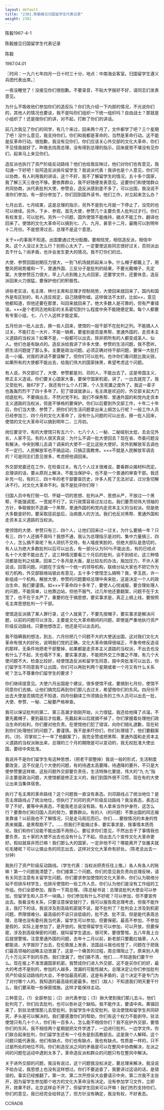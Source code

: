 ```yaml
---
layout: default
title: "2381.陈毅接见归国留学生代表记录"
weight: 2381
---
```


陈毅1967-4-1

陈毅接见归国留学生代表记录

陈毅

1967.04.01

〖时间：一九六七年四月一日十时三十分，地点：中南海会客室。归国留学生遵义兵团代表出席。〗

一夜没睡觉了！没接见你们很抱歉。不要录音，不贴大字报好不好，请同志们发表意见。

为什么不吸收他们参加你们的造反队？你们先介绍一下内部的情况，不光说你们的，其他人的情况也要谈，我不是叫你们组织一下统一组织吗？自由战士？那就是小组织了！还是按你们的讲，对不起，打断了你们的讲话。

前几次我见了你们的同学，有几个来过，回来两个月了，文件都学了吧？三个星期了吧！没什么意见，我支持你们，你们和我都是革命的，当然是革命行动。这不能是反革命行动。很抱歉，我没有见你们，你们应该关心外交部的文化大革命，你们不见怪我就好了。昨晚去找周总理，没有得到总理的指示，回来疲劳不堪没有见你们，起来马上来见你们。

造反派也执行了资产阶级反动路线？他们也给我反映过，他们对你们也有意见，我勾通一下好吧！驻阿造反派排斥留学生？我说派代表！我讲也是个人意见，你们可以协商，有人利用我的讲话，这个不好，我不了解留学生的情况，五十多个国家，我了解三天三夜也不够。要依靠群众，我不好随便发表意见。这要你们和使馆群众共同协商，派代表批判大使，参赞会，造反派感到差不多了，可以出国，我没说不准你们参加，有一部分参加了，你们回到国外读书，他们工作，对立起来怎么办？

七月出去，七月结束，这是总理的指示，另外不是到七月就一下停止了，没完的也可以继续。另外，下乡、参观，首先大使，参赞几个主要负责人批判过才行。你们有权发言，可以批判。另外一个问题，国外使馆不能维持，据点不能工作，翻译也回来了。使馆的文化大革命可以搞到七、八、九月，甚至十二月，最晚可以到明年十二月份。不是想滑过去，总理不是这个意思。

关于××的事我不知道。出国要通过充分酝酿。要相信党，相信造反派，相信中央。这个人没过关怎么行？别担心太大了，一定要使这些同志很好过关，否则派出去干什么？闹矛盾，也许会发生更大的情况。我不打你们的岔。

大使、参赞回国初期压力很大，一到飞机场就抓起来斗争。什么帽子都戴上了，用整风把局势缓和一下，里通外国、三反分子是批判的结果，不要光戴帽子，先定案。大使参赞压力很大，早上八点到晚上九点回家，还要学文件，还要休息，造反派回来火力很猛，要保护他们的积极性。

讲些老实话，毛主席、林付主席和总理才控制局势，大使回来就回来了。国内和国外是有区别的，有人违反规定，自己随便吹嘘。这样做法不太好。比如××，意见他都知道，但他还要在那里，叫回来就回来了。绝大多数人是可靠的，但有严重错误。×××是个老同志他和彭的关系密切到什么程度中央不能随便定案。每个人都要有专案小组，七、八个人这样才能定案。

五月份派一批人出去，换一些人回来，使馆的一般干部不在批判之列。不能搞人人过关，不能打击一大片，不能一锅煮，要鉴别是否是黑帮，里通外国的，走资本主义道路的当权派？如果不是，一般都可以出去，除非把所有的人都变成圣人、仙人。他们也是有缺点的。造反派给我讲了许多大使、参赞的生活问题，我不愿听。把生活问题提了那么多。主要是政治问题。必须正确对待干部问题，要保一大批打击一小撮。对我的讲话不要误解了。但你们可以批判。也许你们看问题比我尖锐，如果所有的大使都不能出去，给我们伟大的国家抹黑，希望考虑这个问题。

有人说，外交部烂了，大使、参赞都是刘、邓的人，不能出去了。这是帝国主义、修正主义造谣。你们要关心国家大事，要保守国家机密。讲了，一出去就完了。我又受批判，我67岁了，我还有什么个人打算，个人生死置之度外了。我这一辈子也轰轰烈烈干了四十多年了。犯了错误就承认，毛主席是欢迎的，外交部关起大门彻底批判。不要搞出去，不然对党不利。我们不保黑帮、里通外国的和党内走资本主义道路的当权派，但是不够格的要保护。你们以后要到外交部工作，十年二十年后，你们当大使、参赞了，把你们的生活问题拿出来上纲怎么行呢？一般工作人员已经参加三、四个月的文化大革命了，没有什么问题的可以出去，换一批人回来，使馆的文化大革命可以搞到明年二、三月初。

岗位要坚守，有的大使馆只有五六个、七八个人；一秘、二秘级别太低，去会见外长，人家不见。有的人很天真说：为什么不调一批大使回去？现在省、市委问题没有解决，中央到哪儿去调？调来的大使不一定比这些大使好。另外到解放军去调也不一定行。人民解放军也不搞运动，只搞正面教育。×××不就是人民解放军调去的？可是同志们意见很多，考虑把他调回来。

外交部党委还在工作，在检查过关。有几个人过关很难说，要看群众揭材料而定。总理讲的话，要从原则上解决，不能当保护伞，也不是一个普通的审查干部。我还补充一句，有的三、四十年的老干部要查历史，许多人死了无法对证，过分急切解决不行。对文化大革命不利。我不是批评你们呀！

归国人员中有打倒一切、怀疑一切的思想、批判从严、思想从严，不放过一个黑帮，不能强调宽，一宽就不行了。实行政策容易过左过右。我们要贯彻伟大领袖的方针，争取做到不造漏一个黑帮，里通外国的和党内走资本主义的当权派。但是绝大多数是好的，要采取惩前毖后，治病救人的方法。我们也反对黑帮、里通外国和走资本主义道路的当权派。

使领馆的大使、参赞只有三、四个人，让他们回来过一过关，为什么要搞一年？只有三、四个人还搞不臭吗？我想不通，我认为总理指示是对的。集中力量搞三、四个人，怎么搞不臭呢？有人顽抗不交待，有人嘻皮笑脸的，但绝大部队是恳切的，有人认为绝大多数批判以后可以出去，有一部分认为50％不能出去，有的已经点名十个大使不能出去了，这三种情况要看三个月后的批判，谈不到结论，这三种情况都是批判之结果。回来二个多月是大轰，是比较左的办法，施加压力，不许人家说话，回答问题。问题在于没有一个统一的领导机构，联络分站大家也不把它作为权力机构，外交部联络站彼此有意见，五十多个使馆怎么搞啊？我，李玉民，许一新组成一个机构，解放大使，参赞的问题要经总理中央来批，这是决定一个人的政治生命，我们要谨慎。如×××干革命四十多年了，要使人心悦诚服，要合理处理人的问题，不能简单，让他靠边站，但他不服气，过几年他还要翻案，问题不在于太宽了，也不在于太严了。重要的在于搞思想，要实事求是，真正上纲上线，要按照毛主席思想批判一个干部。

使馆造反派搞了某人罪行录，这个人就臭了，不要先按帽子，要实事求是解决问题，以前的问题可以涉及，主要是文化大革命期间的问题，即使是严重地执行资产阶级反动路线，只要他想改正，他还是可以出去的。

我不隐瞒我的想法，到五、六月份把几个问题不大的大使送出国，这对我们文化大革命有很大的好处，说明我们党的正确，文化大革命搞得很端正，不象帝修反造谣的那样，无条件地把老干部整掉，如果都是走资本主义道路的当权派，不出去也没有什么了不起，天也塌不下来，要实事求是，不能把外交工作置之不理，有几个大使问题不大，检查比较好，经使馆造反派和留学生同意，报中央批准可以出去，你们留学生不同意我不让出国，你们可以再批判两个星期或者一个月又有什么关系呢？怎么不尊重你们留学生的要求？

你们继续提意见。大使六月出国是个建议，很多使馆不成，要搞到七月份，使馆不同意你们去搞，让他们搞完后再到你们那儿去过关，希望借你们的东风。四月份不出去大使是否搞完还不知道，四月份翻译工作须搞业务的工作人员可以出去一批，大使、参赞、一秘、二秘要严格审查。

我可以保证批判的第二、第三高潮才刚刚开始，火力很猛，我还给他降了点温，不要先戴帽子，要到最后才给戴，先戴起来以后就摘不掉了，你们掌握着处理他们政治生命的权利，你们要对他负责。在使馆他们犯了错误，向你们赔礼道歉，现在轮到你们处理他们的问题了，要谨慎。我不是来吓你们，你们处理错了，他们要翻案的。（刘、邓掌权二十一年了他翻案了），我完全赞成把黑帮、里通外国和走资本主义道路的当权派揪出来，总理的三个月的期限是可以变动的，我无权批准大使出国，要经中央批准。

我说并不是你们留学生有这种思想，（把老干部整掉）我说一般的形式，生活制度要改变，这不仅是几个大使的问题，有的待遇太高要降，待遇降的要升，不只是大使参赞要这样做，这些问题外交部要负责任，生活特殊化要提，伟大的“九·九”指示主要是政治问题，大使馆都是修正主义的，我们到国外很不习惯，现在有的大使让出来当集体宿舍。

执行了毛主席的革命路线？这个问题我一直没有表态。刘邓路线占了统治地位？是否主席路线占了统治地位，但执行了刘邓的资产阶级反动路线？我没表态，表态过早了不好，要等中央表态，不能我老总说没有路，有人拿来当作护身符，这怎么行？要靠你们和归国人员的努力，要靠群众。有的人（的问题）不靠出国的同志揭发靠谁？以前我也不了解情况，只是走马观花而已。你们……要按情况的本身的性质来揭露，是黑帮跑不了。……但我们不能搞过多，要实事求是，按事情本质而论。我们和你们没能不能出国不用担心，要征求你们意见，不然出去干了事情我也要负责，五十家的大使不出去也没有什么了不起。但出去几个宣传文化大革命更好。假如就易非而已嘛！我们那么大的国家，一定非他不可？哪能离开了张屠夫就吃毛猪呢？可以让搞业务的同志出去，这样对文化大革命有好处。（陈老总出去一分钟）

我执行了资产阶级反动路线。（学生代表：当权派把责任往上推。）各人有各人的账嘛！第一个问题我清楚了，你们接第二个问题。你们的意见我负责向总理反映，请有关同志注意有关留学生问题。你们要求参加使馆的文化大革命，你们认为联络分站不但排斥材学生，也排斥使馆的一些工作人员，你们认为他们是没有工作组的工作组。你们全部参加，报告一下周总理。（陈总秘书说：总理说批判大使会可以参加，但留学生和人员不一块搞。）你们参加有什么不好呢？可以参加，但不要宣传出去。我看没有关系，只要注意保安就行了，我可以报告周总理考虑，但我不能作主，我打下的话，我说涉及到高级机密就不说，就不批判了？批判会上涉及到机密问题，界限很难分。最高级的不谈只谈低级的，批不透、批不深。但是能代表周总理，总理也没有委托我当代表，留学生可以参加，但要保密。最高不参加，不参加是假的，实际上是参加了，是开放的。我觉得留学生可以参加，可以开放，但要保密，涉及到高级保密的问题，就叫留学生退出，很可笑，要很警惕，五八年我上台后就很警惕，注意里通外国的问题，去年十二月以前，新老部只要戴红袖章，人人都能进，大字报抄了出去，在伦敦报上发表，法国战斗报也给登了，问题在于把我们最高领袖的战略主动泄漏了，这是一个痛苦的过程，周总理阻止了。原来别人用几十万元买不到的东西，我们泄漏了。他们搞不清，他们……不知道我们要干什么。现在报上不准泄漏国家机密。我赞成你们进入外交部，这不是买你们的好，最大的考虑不是别的，参加的人越多，泄漏的可能性越大。总理决定让你们参加批判资产阶级反动路线的大会，不参加最高机密，这是有矛盾的，这个决定不是专门为了对付哪个人的。我知道的最高级机密最多。他们（敌人）不知道我们明天要干什么，我们要采取一些保密措施，这样才能保持主动。

三种意见，（1）全部参加；（2）派代表参加；（3）揪大使到我们那儿去斗。他们批判完了，你们拉去批判，也可以弥补这个缺陷。我不能作主，要请中央。黄镇回来了，到驻法使馆那儿去受批判，到留学生中去受批判，驻法使馆和留学生共同研究，矛头是可以解决的。我们要感激你们的帮助，你们有这个权力不能剥夺。驻法使馆只有几十个人，你们有一百多人，怎么能不相信你们？我不庇护外交部，要借你们的东风，我不相信两个星期就把文件学透了，一边进行批判，一边学文件。你们联合起来批判，你们留学生还有一个任务是到高教部去。这是我个人解释。这个问题只能代表我，他们有缺点，你们也有缺点，我也有缺点。性质是一样的，只不过是所处的地位不同。你们和造反派之间的矛盾是可以在整风中协商解决，左派之间的问题在运动中遇到太多了。革命造反派和群众的问题只有在整风中解决。

关于进外交部的问题，我没有说过，这个问题我没权决定，要总理来解决，我没说不给办证，我思想上也没有这样想过。你们不要追查了，我要讲过这话的话，是错误的。事实已经推翻了。第一次、第二次开控诉大会要请示中央，第二次我不主张开，因为留学生参加那个地方的文化大革命没有决定。没有参加学习文件，立即开，效果不好。北京这样会不开了，但留学生回来可以开嘛！我们热烈支持你们，你们的意见，我已经完全给转达了，但方针没有确定，我没有权，不好表态。

CCRADB

